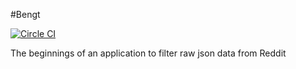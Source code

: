 #Bengt

[![Circle CI](https://circleci.com/gh/mskog/bengt.svg?style=svg)](https://circleci.com/gh/mskog/bengt)

The beginnings of an application to filter raw json data from Reddit
